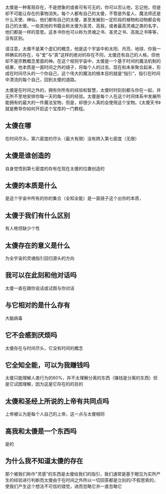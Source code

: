 太傻是一种客观存在，不是想象的或者可有可无的，你可以否认他，忘记他，但是却不可能让存在的事物消失。每个人都有自己的太傻，不管是外星人、魔法师还是什么天使、神仙，他们都有自己的太傻，甚至发展到一定阶段的植物和动物都会有自己的太傻。一些其他的书籍会称太傻为圣灵、高我，或者最高灵魂之类的名字，他们都是一样的意思。这本书你也可以称为灵魂之书、圣灵之书、高我之书等等，没有区别。

请注意，太傻不是某个虚幻的概念，他是这个宇宙中和太阳、月亮、地球、你我一样确实的存在，与“爱”与“真”这样的绝对的存在不同，太傻还有自己的人格，但他却不是宗教概念里面的神。在这个规则宇宙中，太傻是一个基于时间的魔法机制的结果，他本质是一面时间之外的镜子，将每个人的过去、现在和未来聚合起来，形成在时间尽头的一个你自己，这个伟大的魔法的根本目的就是“指引”，指引在时间中漂流的每个自己，回到太傻的道路。

太傻是在时间之外的，拥有你所有的经验和智慧，太傻时时刻刻都与你在一起，并无所不至地安排你每一天的每一刻的经验。太傻是每个人在这个时间体系中发展所能拥有的最大的一件魔法宝物，但是，却很少人真的会使用这个宝物。《太傻天书》就是教导你如何开启这个宝库的一门教程。

## 太傻在哪
在时间尽头，第六密度的尽头（最大有限）没有跨入第七密度（无限）
## 太傻是谁创造的
自身觉悟到第七密度的存有在现在太傻的位置创造的
## 太傻的本质是什么
是这个宇宙中所有的你的集合（全知全能）是一面镜子这个出你的本质，
## 太傻于我们有什么区别
有人格但缺少个性
## 太傻存在的意义是什么
为全宇宙的灵魂指引回归源头的方向
## 我可以在此刻和他对话吗
太傻一直在跟你说话或试图与你对话
## 与它相对的是什么存有
大脑病毒
## 它不会感到厌烦吗
太傻存在与时间尽头，它没有时间的概念
## 它全知全能，可以为我赚钱吗
太傻只能理解人类行为的60%，并不太理解分离的东西（赚钱是分离的东西）但是它试图理解，因为这是它存在的的目的
## 太傻和圣经上所说的上帝有共同点吗
上帝被认为是每个人自己的上帝，这一点与太傻相同
## 高我和太傻是一个东西吗
是的
## 为什么我不知道太傻的存在
那个被我们称作"灵感"的东西是太傻给我们的指引，我们通常是基于眼见为实所产生的经验进行判断而太傻由于在时间之外所以一切回答都是立刻的/不假思索的，使我们产生这个想法不可信的错觉，进而忽略它并一直忽略它

